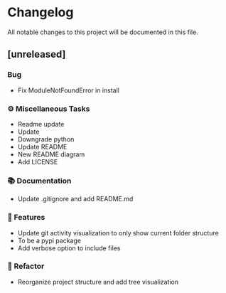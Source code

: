 # Changelog

All notable changes to this project will be documented in this file.

## [unreleased]

### Bug

- Fix ModuleNotFoundError in install

### ⚙️ Miscellaneous Tasks

- Readme update
- Update
- Downgrade python
- Update README
- New README diagram
- Add LICENSE

### 📚 Documentation

- Update .gitignore and add README.md

### 🚀 Features

- Update git activity visualization to only show current folder structure
- To be a pypi package
- Add verbose option to include files

### 🚜 Refactor

- Reorganize project structure and add tree visualization

